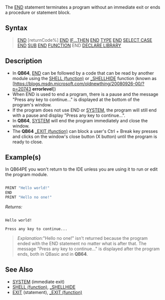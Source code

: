 The [END](END) statement terminates a program without an immediate exit or ends a procedure or statement block. 

## Syntax

>  [END](END) [returnCode%]
> [END](END) [IF...THEN](IF...THEN)
>  [END](END) [TYPE](TYPE)
>  [END](END) [SELECT CASE](SELECT-CASE)
>  [END](END) [SUB](SUB)
>  [END](END) [FUNCTION](FUNCTION)
> END [DECLARE LIBRARY](DECLARE-LIBRARY)

## Description

* In **QB64**, [END](END) can be followed by a code that can be read by another module using the [SHELL (function)](SHELL-(function)) or [_SHELLHIDE](_SHELLHIDE) function (known as [https://blogs.msdn.microsoft.com/oldnewthing/20080926-00/?p=20743 **errorlevel**])
* When END is used to end a program, there is a pause and the message "Press any key to continue..." is displayed at the bottom of the program's window.
* If the program does not use END or [SYSTEM](SYSTEM), the program will still end with a pause and display "Press any key to continue...".
* In **QB64**, [SYSTEM](SYSTEM) will end the program immediately and close the window.
* The **QB64** [_EXIT (function)](_EXIT-(function)) can block a user's Ctrl + Break key presses and clicks on the window's close button (X button) until the program is ready to close.

## Example(s)

In QB64PE you won't return to the IDE unless you are using it to run or edit the program module.

```vb

PRINT "Hello world!"
END
PRINT "Hello no one!" 

```

*Returns:*

```text

Hello world!

Press any key to continue...

```

> *Explanation:*"Hello no one!" isn't returned because the program ended with the END statement no matter what is after that.
> The message "Press any key to continue..." is displayed after the program ends, both in QBasic and in **QB64**.

## See Also

* [SYSTEM](SYSTEM) (immediate exit)
* [SHELL (function)](SHELL-(function)), [_SHELLHIDE](_SHELLHIDE)
* [EXIT](EXIT) (statement), [_EXIT (function)](_EXIT-(function))
